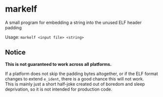 # markelf
A small program for embedding a string into the unused ELF header padding

Usage: `markelf <input file> <string>`

## Notice

**This is not guaranteed to work across all platforms.**

If a platform does not skip the padding bytes altogether, or if the ELF format changes to extend `e_ident`, there is a good chance this will not work.<br>
This is mainly just a short half-joke created out of boredom and sleep deprivation, so it is not intended for production code.

